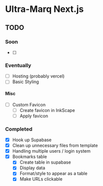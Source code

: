 # Ultra-Marq Next.js

## TODO

### Soon

- [ ] 

### Eventually

- [ ] Hosting (probably vercel)
- [ ] Basic Styling

#### Misc

- [ ] Custom Favicon
  - [ ] Create favicon in InkScape
  - [ ] Apply favicon

### Completed

- [x] Hook up Supabase
- [x] Clean up unnecessary files from template
- [x] Handling multiple users / login system
- [x] Bookmarks table
  - [x] Create table in supabase
  - [x] Display data
  - [x] Format/style to appear as a table
  - [x] Make URLs clickable

